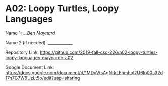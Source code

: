 # A02: Loopy Turtles, Loopy Languages

Name 1: ___Ben Maynard_

Name 2 (if needed): ____________

Repository Link: https://github.com/2019-fall-csc-226/a02-loopy-turtles-loopy-languages-maynardb-a02

Google Document Link: https://docs.google.com/document/d/1MDxVtsAgNrkLFhmhoI2U6Ip00s32d17n7G7W9UzLt5o/edit?usp=sharing
